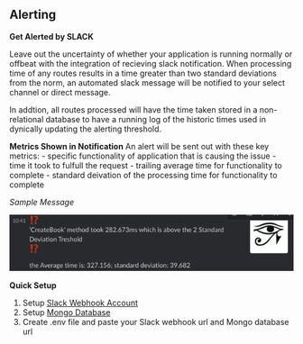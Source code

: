 

## Alerting
**Get Alerted by SLACK** 
<!-- Slack Notifications -->
Leave out the uncertainty of whether your application is running normally or offbeat with the integration of recieving slack notification. When processing time of any routes results in a time greater than two standard deviations from the norm, an automated slack message will be notified to your select channel or direct message. 

In addtion, all routes processed will have the time taken stored in a non-relational database to have a running log of the historic times used in dynically updating the alerting threshold.

**Metrics Shown in Notification**
An alert will be sent out with these key metrics:
    - specific functionality of application that is causing the issue
    - time it took to fulfull the request
    - trailing average time for functionality to complete
    - standard deivation of the processing time for functionality to complete

*Sample Message*
<p align="Left">
  <img src="./slack.png" height=100/>
</p>


**Quick Setup**
1) Setup [Slack Webhook Account](https://api.slack.com/messaging/webhooks)
2) Setup [Mongo Database](https://docs.mongodb.com/manual/tutorial/getting-started)
3) Create .env file and paste your Slack webhook url and Mongo database url



